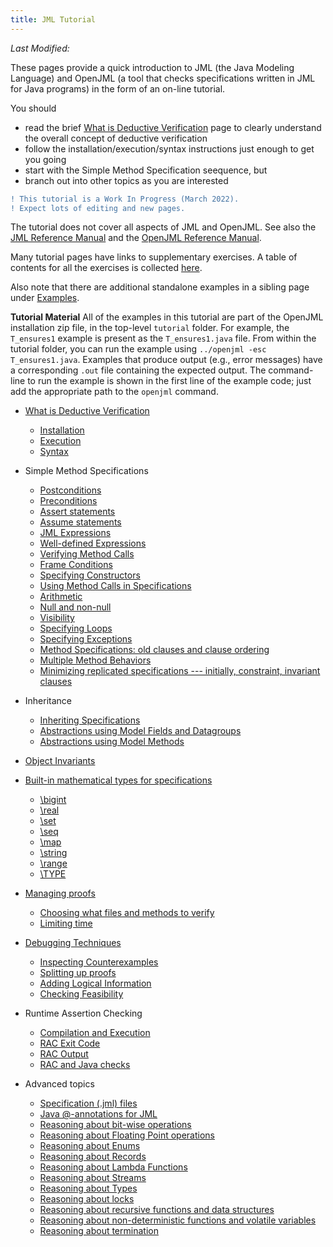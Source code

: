 ```yaml
---
title: JML Tutorial
---
```

<i>Last Modified: <script type="text/javascript"> document.write(new Date(document.lastModified).toUTCString())</script></i>

These pages provide a quick introduction to JML (the Java Modeling Language) and 
OpenJML (a tool that checks specifications written in JML for Java programs)
in the form of an on-line tutorial.

You should 
* read the brief [What is Deductive Verification](Introduction) page to clearly understand the overall concept of deductive verification
* follow the installation/execution/syntax instructions just enough to get you going
* start with the Simple Method Specification seequence, but
* branch out into other topics as you are interested

```diff
! This tutorial is a Work In Progress (March 2022).
! Expect lots of editing and new pages.
```

The tutorial does not cover all aspects of JML and OpenJML. See also the 
[JML Reference Manual](../documentation/JML_Reference_Manual.pdf)
and the [OpenJML Reference Manual](../documentation/OpenJMLUserGuide.pdf).

Many tutorial pages have links to supplementary exercises. A table of contents for all the exercises is collected [here](./exercises/exercises).

Also note that there are additional standalone examples in a sibling page under [Examples](../examples).

**Tutorial Material** All of the examples in this tutorial are part of the OpenJML installation
zip file, in the top-level `tutorial` folder. For example, the `T_ensures1`
example is present as the `T_ensures1.java` file. From within the tutorial
folder, you can run the example using `../openjml -esc T_ensures1.java`.
Examples that produce output (e.g., error messages) have a corresponding `.out`
file containing the expected output.
The command-line to run the example is shown in the first line of the
example code; just add the appropriate path to the `openjml` command.


* [What is Deductive Verification](Introduction)
  * [Installation](Installation)
  * [Execution](Execution)
  * [Syntax](Syntax)

* Simple Method Specifications
  * [Postconditions](Postconditions)
  * [Preconditions](Preconditions)
  * [Assert statements](AssertStatement)
  * [Assume statements](AssumeStatement)
  * [JML Expressions](Expressions)
  * [Well-defined Expressions](WellDefinedExpressions)
  * [Verifying Method Calls](MethodCalls)
  * [Frame Conditions](FrameConditions)
  * [Specifying Constructors](Constructors)
  * [Using Method Calls in Specifications](MethodsInSpecifications)
  * [Arithmetic](ArithmeticModes)
  * [Null and non-null](Nullness)
  * [Visibility](Visibility)
  * [Specifying Loops](Loops)
  * [Specifying Exceptions](SpecifyingExceptions)
  * [Method Specifications: old clauses and clause ordering](OldAndOrdering)
  * [Multiple Method Behaviors](MultipleBehaviors)
  * [Minimizing replicated specifications --- initially, constraint, invariant clauses](InitiallyConstraint)

* Inheritance
  * [Inheriting Specifications](InheritingSpecifications)
  * [Abstractions using Model Fields and Datagroups](ModelFields)
  * [Abstractions using Model Methods](ModelMethods)

* [Object Invariants](Invariants)

* [Built-in mathematical types for specifications](BuiltinTypes)
  * [\bigint](type-bigint)
  * [\real](type-real)
  * [\set](type-set)
  * [\seq](type-seq)
  * [\map](type-map)
  * [\string](type-string)
  * [\range](type-range)
  * [\TYPE](type-TYPE)
  
* [Managing proofs](ManagingProofs)
  * [Choosing what files and methods to verify](MethodSelection)
  * [Limiting time](TimeAndErrorLimits)

* [Debugging Techniques](Debugging)
  * [Inspecting Counterexamples](InspectingCounterexamples)
  * [Splitting up proofs](SplittingProofs)
  * [Adding Logical Information](Lemmas)
  * [Checking Feasibility](Feasibility)

* Runtime Assertion Checking
  * [Compilation and Execution](RACCompilation)
  * [RAC Exit Code](RACExit)
  * [RAC Output](RACOutput)
  * [RAC and Java checks](RACJavaChecks)

* Advanced topics
  * [Specification (.jml) files](SpecificationFiles)
  * [Java @-annotations for JML](JavaAnnotations)
  * [Reasoning about bit-wise operations](BitVectors)
  * [Reasoning about Floating Point operations](FloatingPoint)
  * [Reasoning about Enums](Enums)
  * [Reasoning about Records](Records)
  * [Reasoning about Lambda Functions](Lambdas)
  * [Reasoning about Streams](Streams)
  * [Reasoning about Types](TYPE)
  * [Reasoning about locks](Locks)
  * [Reasoning about recursive functions and data structures](Recursion)
  * [Reasoning about non-deterministic functions and volatile variables](Nondeterminism)
  * [Reasoning about termination](Termination) 

